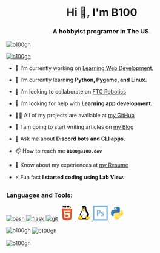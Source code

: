 <h1 align="center">Hi 👋, I'm B100</h1>
<h3 align="center">A hobbyist programer in The US.</h3>

<p align="left"> <img src="https://komarev.com/ghpvc/?username=b100gh&label=Profile%20views&color=0e75b6&style=flat" alt="b100gh" /> </p>

<p align="left"> <a href="https://github.com/ryo-ma/github-profile-trophy"><img src="https://github-profile-trophy.vercel.app/?username=b100gh" alt="b100gh" /></a> </p>

- 🔭 I’m currently working on [Learning Web Development.](https://github.com/B100GH/b100.dev)

- 🌱 I’m currently learning **Python, Pygame, and Linux.**

- 🤖 I’m looking to collaborate on [FTC Robotics](https://github.com/West-Robotics/FtcRobotController)

- 🤝 I’m looking for help with **Learning app development.**

- 👨‍💻 All of my projects are available at [my GitHub](https://github.com/B100GH/)

- 📝 I am going to start writing articles on [my Blog](https://b100.dev/blog)

- 💬 Ask me about **Discord bots and CLI apps.**

- 📫 How to reach me **`B100@B100.dev`**

- 📄 Know about my experiences at [my Resume](https://b100.dev/resume)

- ⚡ Fun fact **I started coding using Lab View.**


<h3 align="left">Languages and Tools:</h3>
<p align="left"> <a href="https://www.gnu.org/software/bash/" target="_blank" rel="noreferrer"> <img src="https://www.vectorlogo.zone/logos/gnu_bash/gnu_bash-icon.svg" alt="bash" width="40" height="40"/> </a> <a href="https://flask.palletsprojects.com/" target="_blank" rel="noreferrer"> <img src="https://www.vectorlogo.zone/logos/pocoo_flask/pocoo_flask-icon.svg" alt="flask" width="40" height="40"/> </a> <a href="https://git-scm.com/" target="_blank" rel="noreferrer"> <img src="https://www.vectorlogo.zone/logos/git-scm/git-scm-icon.svg" alt="git" width="40" height="40"/> </a> <a href="https://www.w3.org/html/" target="_blank" rel="noreferrer"> <img src="https://raw.githubusercontent.com/devicons/devicon/master/icons/html5/html5-original-wordmark.svg" alt="html5" width="40" height="40"/> </a> <a href="https://www.linux.org/" target="_blank" rel="noreferrer"> <img src="https://raw.githubusercontent.com/devicons/devicon/master/icons/linux/linux-original.svg" alt="linux" width="40" height="40"/> </a> <a href="https://www.photoshop.com/en" target="_blank" rel="noreferrer"> <img src="https://raw.githubusercontent.com/devicons/devicon/master/icons/photoshop/photoshop-line.svg" alt="photoshop" width="40" height="40"/> </a> <a href="https://www.python.org" target="_blank" rel="noreferrer"> <img src="https://raw.githubusercontent.com/devicons/devicon/master/icons/python/python-original.svg" alt="python" width="40" height="40"/> </a> </p>

<p><img align="left" src="https://github-readme-stats.vercel.app/api/top-langs?username=b100gh&show_icons=true&locale=en&layout=compact" alt="b100gh" /></p>

<p>&nbsp;<img align="center" src="https://github-readme-stats.vercel.app/api?username=b100gh&show_icons=true&locale=en" alt="b100gh" /></p>

<p><img align="center" src="https://github-readme-streak-stats.herokuapp.com/?user=b100gh&" alt="b100gh" /></p>
